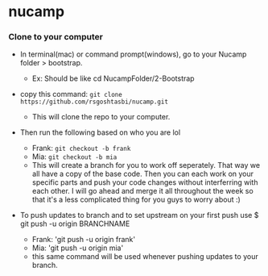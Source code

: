 # nucamp

### Clone to your computer
- In terminal(mac) or command prompt(windows), go to your Nucamp folder > bootstrap.
  - Ex: Should be like cd NucampFolder/2-Bootstrap
- copy this command: `git clone https://github.com/rsgoshtasbi/nucamp.git`
  - This will clone the repo to your computer.
- Then run the following based on who you are lol
  - Frank: `git checkout -b frank`
  - Mia: `git checkout -b mia`
  - This will create a branch for you to work off seperately. That way we all have a copy of the base code. Then you can each work on your specific parts and push your code changes without interferring with each other. I will go ahead and merge it all throughout the week so that it's a less complicated thing for you guys to worry about :)

- To push updates to branch and to set upstream on your first push use $ git push -u origin BRANCHNAME
  - Frank: 'git push -u origin frank'
  - Mia: 'git push -u origin mia'
  - this same command will be used whenever pushing updates to your branch.
 
